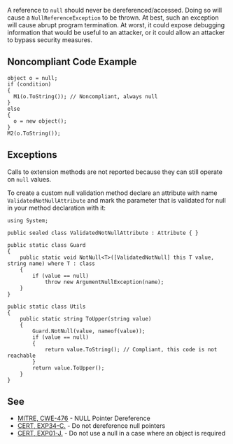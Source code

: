 
A reference to `null` should never be dereferenced/accessed. Doing so will cause a `NullReferenceException` to be thrown. At best, such an exception will cause abrupt program termination. At worst, it could expose debugging information that would be useful to an attacker, or it could allow an attacker to bypass security measures.

## Noncompliant Code Example


    object o = null;
    if (condition)
    {
      M1(o.ToString()); // Noncompliant, always null
    }
    else
    {
      o = new object();
    }
    M2(o.ToString());


## Exceptions

Calls to extension methods are not reported because they can still operate on `null` values.

To create a custom null validation method declare an attribute with name `ValidatedNotNullAttribute` and mark the parameter that is validated for null in your method declaration with it:


    using System;
    
    public sealed class ValidatedNotNullAttribute : Attribute { }
    
    public static class Guard
    {
        public static void NotNull<T>([ValidatedNotNull] this T value, string name) where T : class
        {
            if (value == null)
                throw new ArgumentNullException(name);
        }
    }
    
    public static class Utils
    {
        public static string ToUpper(string value)
        {
            Guard.NotNull(value, nameof(value));
            if (value == null)
            {
                return value.ToString(); // Compliant, this code is not reachable
            }
            return value.ToUpper();
        }
    }


## See

- [MITRE, CWE-476](https://cwe.mitre.org/data/definitions/476.html) - NULL Pointer Dereference
- [CERT, EXP34-C.](https://wiki.sei.cmu.edu/confluence/x/QdcxBQ) - Do not dereference null pointers
- [CERT, EXP01-J.](https://wiki.sei.cmu.edu/confluence/x/aDdGBQ) - Do not use a null in a case where an object is required

